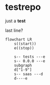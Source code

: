 testrepo
========

just a **test**

last line?


```mermaid
flowchart LR
    s((start))
    e((stop))
    
    s-- tests ---e
    s-- 0.0.0 ---e
    subgraph
    d["1-9"]
    s-- saas ---d
    d----e
  

```
